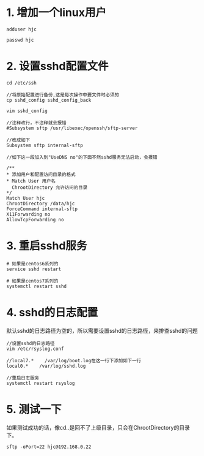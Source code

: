 # 1. 增加一个linux用户

```
adduser hjc

passwd hjc
```

# 2. 设置sshd配置文件

```
cd /etc/ssh

//将原始配置进行备份,这是每次操作中要文件时必须的
cp sshd_config sshd_config_back

vim sshd_config
```

```
//注释改行，不注释就会报错
#Subsystem sftp /usr/libexec/openssh/sftp-server

//改成如下
Subsystem sftp internal-sftp

//如下这一段加入到"UseDNS no"的下面不然sshd服务无法启动，会报错

/**
* 添加用户和配置访问目录的格式
* Match User 用户名
  ChrootDirectory 允许访问的目录
*/
Match User hjc
ChrootDirectory /data/hjc
ForceCommand internal-sftp
X11Forwarding no
AllowTcpForwarding no
```

# 3. 重启sshd服务

```
# 如果是centos6系列的
service sshd restart

# 如果是centos7系列的
systemctl restart sshd
```

# 4. sshd的日志配置
默认sshd的日志路径为空的，所以需要设置sshd的日志路径，来排查sshd的问题

```
//设置sshd的日志路径
vim /etc/rsyslog.conf

//local7.*    /var/log/boot.log在这一行下添加如下一行
local0.*    /var/log/sshd.log

//重启日志服务
systemctl restart rsyslog
```

# 5. 测试一下
如果测试成功的话，像cd..是回不了上级目录，只会在ChrootDirectory的目录下。

```
sftp -oPort=22 hjc@192.168.0.22
```



